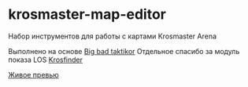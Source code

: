 # krosmaster-map-editor
Набор инструментов для работы с картами Krosmaster Arena

Выполнено на основе [Big bad taktikor](http://big-bad.forumactif.org/h4-big-bad-s-taktikor)
Отдельное спасибо за модуль показа LOS [Krosfinder](http://krosfinder.com)

 [Живое превью](https://4err.github.io/krosmaster-map-editor/)